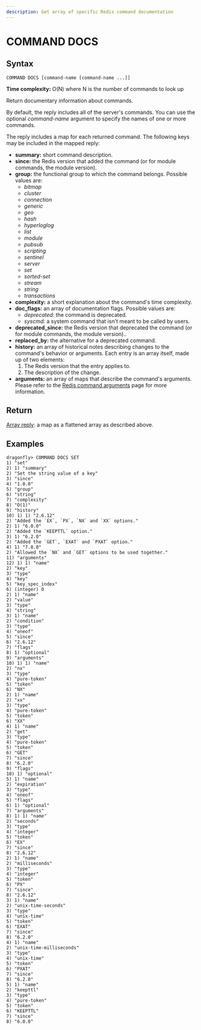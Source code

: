 ```yaml
---
description: Get array of specific Redis command documentation
---
```


# COMMAND DOCS

## Syntax

    COMMAND DOCS [command-name [command-name ...]]

**Time complexity:** O(N) where N is the number of commands to look up

Return documentary information about commands.

By default, the reply includes all of the server's commands.
You can use the optional _command-name_ argument to specify the names of one or more commands.

The reply includes a map for each returned command.
The following keys may be included in the mapped reply:

* **summary:** short command description.
* **since:** the Redis version that added the command (or for module commands, the module version).
* **group:** the functional group to which the command belongs.
  Possible values are:
  - _bitmap_
  - _cluster_
  - _connection_
  - _generic_
  - _geo_
  - _hash_
  - _hyperloglog_
  - _list_
  - _module_
  - _pubsub_
  - _scripting_
  - _sentinel_
  - _server_
  - _set_
  - _sorted-set_
  - _stream_
  - _string_
  - _transactions_
* **complexity:** a short explanation about the command's time complexity.
* **doc_flags:** an array of documentation flags.
  Possible values are:
  - _deprecated:_ the command is deprecated.
  - _syscmd:_ a system command that isn't meant to be called by users.
* **deprecated_since:** the Redis version that deprecated the command (or for module commands, the module version)..
* **replaced_by:** the alternative for a deprecated command.
* **history:** an array of historical notes describing changes to the command's behavior or arguments.
  Each entry is an array itself, made up of two elements:
  1. The Redis version that the entry applies to.
  2. The description of the change.
* **arguments:** an array of maps that describe the command's arguments.
  Please refer to the [Redis command arguments][td] page for more information.

[td]: https://redis.io/topics/command-arguments

## Return

[Array reply](https://redis.io/docs/reference/protocol-spec#resp-arrays): a map as a flattened array as described above.

## Examples

```shell
dragonfly> COMMAND DOCS SET
1) "set"
2) 1) "summary"
2) "Set the string value of a key"
3) "since"
4) "1.0.0"
5) "group"
6) "string"
7) "complexity"
8) "O(1)"
9) "history"
10) 1) 1) "2.6.12"
2) "Added the `EX`, `PX`, `NX` and `XX` options."
2) 1) "6.0.0"
2) "Added the `KEEPTTL` option."
3) 1) "6.2.0"
2) "Added the `GET`, `EXAT` and `PXAT` option."
4) 1) "7.0.0"
2) "Allowed the `NX` and `GET` options to be used together."
11) "arguments"
12) 1) 1) "name"
2) "key"
3) "type"
4) "key"
5) "key_spec_index"
6) (integer) 0
2) 1) "name"
2) "value"
3) "type"
4) "string"
3) 1) "name"
2) "condition"
3) "type"
4) "oneof"
5) "since"
6) "2.6.12"
7) "flags"
8) 1) "optional"
9) "arguments"
10) 1) 1) "name"
2) "nx"
3) "type"
4) "pure-token"
5) "token"
6) "NX"
2) 1) "name"
2) "xx"
3) "type"
4) "pure-token"
5) "token"
6) "XX"
4) 1) "name"
2) "get"
3) "type"
4) "pure-token"
5) "token"
6) "GET"
7) "since"
8) "6.2.0"
9) "flags"
10) 1) "optional"
5) 1) "name"
2) "expiration"
3) "type"
4) "oneof"
5) "flags"
6) 1) "optional"
7) "arguments"
8) 1) 1) "name"
2) "seconds"
3) "type"
4) "integer"
5) "token"
6) "EX"
7) "since"
8) "2.6.12"
2) 1) "name"
2) "milliseconds"
3) "type"
4) "integer"
5) "token"
6) "PX"
7) "since"
8) "2.6.12"
3) 1) "name"
2) "unix-time-seconds"
3) "type"
4) "unix-time"
5) "token"
6) "EXAT"
7) "since"
8) "6.2.0"
4) 1) "name"
2) "unix-time-milliseconds"
3) "type"
4) "unix-time"
5) "token"
6) "PXAT"
7) "since"
8) "6.2.0"
5) 1) "name"
2) "keepttl"
3) "type"
4) "pure-token"
5) "token"
6) "KEEPTTL"
7) "since"
8) "6.0.0"
```
